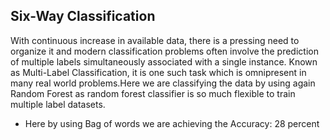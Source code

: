 ## Six-Way Classification

With continuous increase in available data, there is a pressing need to organize it
and modern classification problems often involve the prediction of multiple labels simultaneously associated with a single instance. Known as Multi-Label Classification, it is one such
task which is omnipresent in many real world problems.Here we are classifying the data by
using again Random Forest as random forest classifier is so much flexible to train multiple
label datasets.

* Here by using Bag of words we are achieving the Accuracy: 28 percent
